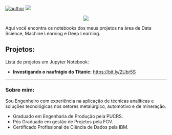 
[![author](https://img.shields.io/badge/author-brunoazambuja-red.svg)](https://www.linkedin.com/in/brunoazambuja) [![](https://img.shields.io/badge/python-3.5+-blue.svg)](https://www.python.org/downloads/release/python-365/) 


<p align="center">
  <img src="https://github.com/BrunoAzambuja/template_portfolio/blob/main/banner1.jpg" >
</p>
Aqui você encontra os notebooks dos meus projetos na área de Data Science, Machine Learning e Deep Learning.

## Projetos:

Lista de projetos em Jupyter Notebook:

* **Investigando o naufrágio do Titanic:** https://bit.ly/2Ubr5S

---
### Sobre mim:
Sou Engenheiro com experiência na aplicação de técnicas analíticas e soluções tecnológicas nos setores metalúrgico, automotivo e de mineração.
* Graduado em Engenharia de Produção pela PUCRS.
* Pós Graduado em gestão de Projetos pela FGV.
* Certificado Profissional de Ciência de Dados pela IBM.
